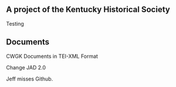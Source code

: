 
## A project of the Kentucky Historical Society
Testing 

## Documents
CWGK Documents in TEI-XML Format

Change JAD 2.0

Jeff misses Github.